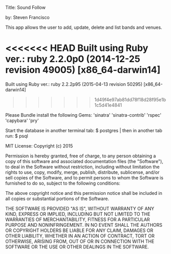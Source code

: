 Title: Sound Follow

by: Steven Francisco

This app allows the user to add, update, delete and list bands and venues.

<<<<<<< HEAD
Built using Ruby ver.: ruby 2.2.0p0 (2014-12-25 revision 49005) [x86_64-darwin14]
=======
Built using Ruby ver.: ruby 2.2.2p95 (2015-04-13 revision 50295) [x86_64-darwin14]
>>>>>>> 1d49f4e97ab81dd78f18d28f95e1b1c5d41e4841

Please Bundle install the following Gems: 'sinatra' 'sinatra-contrib' 'rspec' 'capybara' 'pry'

Start the database in another terminal tab: $ postgres | then in another tab run: $ psql



MIT License: Copyright (c) 2015

Permission is hereby granted, free of charge, to any person obtaining a copy of this software and associated documentation files (the "Software"), to deal in the Software without restriction, including without limitation the rights to use, copy, modify, merge, publish, distribute, sublicense, and/or sell copies of the Software, and to permit persons to whom the Software is furnished to do so, subject to the following conditions:

The above copyright notice and this permission notice shall be included in all copies or substantial portions of the Software.

THE SOFTWARE IS PROVIDED "AS IS", WITHOUT WARRANTY OF ANY KIND, EXPRESS OR IMPLIED, INCLUDING BUT NOT LIMITED TO THE WARRANTIES OF MERCHANTABILITY, FITNESS FOR A PARTICULAR PURPOSE AND NONINFRINGEMENT. IN NO EVENT SHALL THE AUTHORS OR COPYRIGHT HOLDERS BE LIABLE FOR ANY CLAIM, DAMAGES OR OTHER LIABILITY, WHETHER IN AN ACTION OF CONTRACT, TORT OR OTHERWISE, ARISING FROM, OUT OF OR IN CONNECTION WITH THE SOFTWARE OR THE USE OR OTHER DEALINGS IN THE SOFTWARE.





